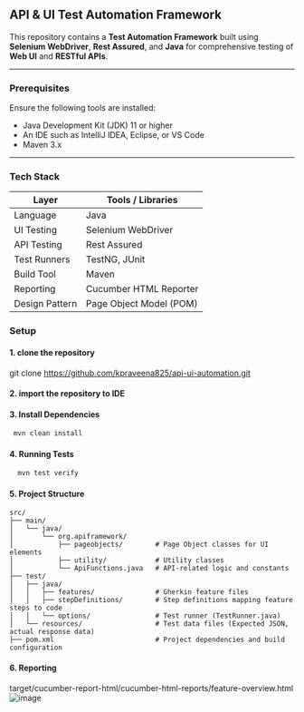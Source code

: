 
## API & UI Test Automation Framework

This repository contains a **Test Automation Framework** built using **Selenium WebDriver**, **Rest Assured**, and **Java** for comprehensive testing of **Web UI** and **RESTful APIs**.

---

### Prerequisites

Ensure the following tools are installed:

- Java Development Kit (JDK) 11 or higher
- An IDE such as IntelliJ IDEA, Eclipse, or VS Code
- Maven 3.x

---

### Tech Stack

| Layer           | Tools / Libraries          |
|-----------------|----------------------------|
| Language        | Java                       |
| UI Testing      | Selenium WebDriver         |
| API Testing     | Rest Assured               |
| Test Runners    | TestNG, JUnit              |
| Build Tool      | Maven                      |
| Reporting       | Cucumber HTML Reporter     |
| Design Pattern  | Page Object Model (POM)    |


### Setup

#### 1. clone the repository

git clone https://github.com/kpraveena825/api-ui-automation.git

#### 2. import the repository to IDE

#### 3. Install Dependencies
``` bash
 mvn clean install
```
#### 4. Running Tests
``` bash
  mvn test verify
```
#### 5. Project Structure
```
src/
├── main/
│   └── java/
│       └── org.apiframework/
│           ├── pageobjects/        # Page Object classes for UI elements
│           ├── utility/            # Utility classes
│           └── ApiFunctions.java   # API-related logic and constants
├── test/
│   ├── java/
│   │   ├── features/               # Gherkin feature files
│   │   ├── stepDefinitions/        # Step definitions mapping feature steps to code
│   │   └── options/                # Test runner (TestRunner.java)
│   └── resources/                  # Test data files (Expected JSON, actual response data)
├── pom.xml                         # Project dependencies and build configuration

```
#### 6. Reporting

target/cucumber-report-html/cucumber-html-reports/feature-overview.html
![image](https://github.com/user-attachments/assets/15a179e2-f38b-428d-8521-855a9f41d116)

